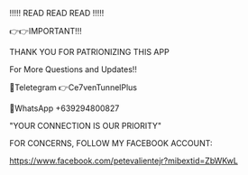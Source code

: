 !!!!! READ READ READ !!!!!

👉👉IMPORTANT!!!

THANK YOU FOR PATRIONIZING THIS APP

For More Questions and Updates!!

📌Teletegram 👉Ce7venTunnelPlus

📌WhatsApp +639294800827

"YOUR CONNECTION IS OUR PRIORITY"

FOR CONCERNS, FOLLOW MY FACEBOOK ACCOUNT:

https://www.facebook.com/petevalientejr?mibextid=ZbWKwL
